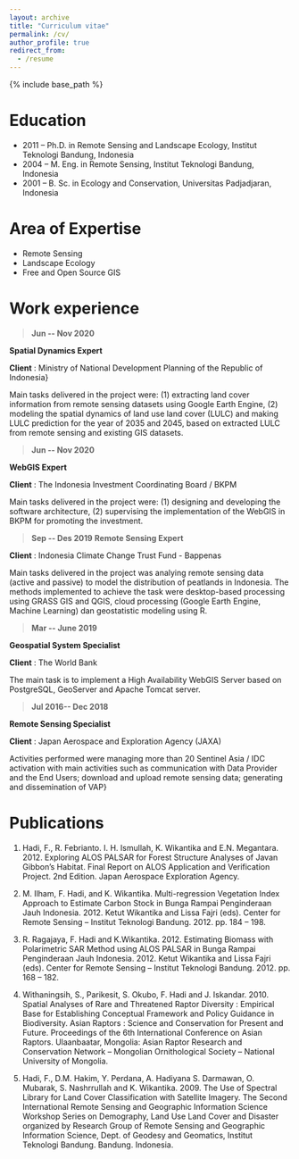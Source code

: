 ```yaml
---
layout: archive
title: "Curriculum vitae"
permalink: /cv/
author_profile: true
redirect_from:
  - /resume
---
```


{% include base_path %}

Education
======
* 2011 – Ph.D. in Remote Sensing and Landscape Ecology, Institut Teknologi Bandung, Indonesia
* 2004 – M. Eng. in Remote Sensing, Institut Teknologi Bandung, Indonesia
* 2001 – B. Sc. in Ecology and Conservation, Universitas Padjadjaran, Indonesia

**Area of Expertise**
=======
* Remote Sensing
* Landscape Ecology
* Free and Open Source GIS


Work experience
======
>**Jun -- Nov 2020**

**Spatial Dynamics Expert**

**Client** : Ministry of National Development Planning of the Republic of Indonesia}

Main tasks delivered in the project were: (1) extracting land cover information from remote sensing datasets using Google Earth Engine, (2) modeling the spatial dynamics of land use land cover (LULC) and making LULC prediction for the year of 2035 and 2045, based on  extracted LULC from remote sensing and existing GIS datasets.

>**Jun -- Nov 2020**

**WebGIS Expert**

**Client** : The Indonesia Investment Coordinating Board / BKPM

Main tasks delivered in the project were: (1) designing and developing the software architecture, (2) supervising the implementation of the WebGIS in BKPM for promoting the investment.

>**Sep -- Des 2019**
**Remote Sensing Expert**

**Client** : Indonesia Climate Change Trust Fund - Bappenas

Main tasks delivered in the project was analying remote sensing data (active and passive) to model the distribution of peatlands in Indonesia. The methods implemented to achieve the task were desktop-based processing using GRASS GIS and QGIS, cloud processing (Google Earth Engine, Machine Learning) dan geostatistic modeling using R.

>**Mar -- June 2019**

**Geospatial System Specialist**

**Client** : The World Bank

The main task is to implement a High Availability WebGIS Server based on PostgreSQL, GeoServer and Apache Tomcat server.

>**Jul 2016-- Dec 2018**

**Remote Sensing Specialist**

**Client** : Japan Aerospace and Exploration Agency (JAXA)

Activities performed were managing more than 20 Sentinel Asia / IDC activation with main activities such as communication with Data Provider and the End Users; download and upload remote sensing data; generating and dissemination of VAP}

  

Publications
======
  1) Hadi, F., R. Febrianto. I. H. Ismullah, K. Wikantika and E.N. Megantara. 2012. Exploring ALOS PALSAR for Forest Structure Analyses of Javan Gibbon’s Habitat. Final Report on ALOS Application and Verification Project. 2nd Edition. Japan Aerospace Exploration Agency.

2) M. Ilham, F. Hadi, and K. Wikantika. Multi-regression Vegetation Index Approach to Estimate Carbon Stock in Bunga Rampai Penginderaan Jauh Indonesia. 2012. Ketut Wikantika and Lissa Fajri (eds). Center for Remote Sensing – Institut Teknologi Bandung. 2012. pp. 184 – 198.

3) R. Ragajaya, F. Hadi and K.Wikantika. 2012. Estimating Biomass with Polarimetric SAR Method using ALOS PALSAR in Bunga Rampai Penginderaan Jauh Indonesia. 2012. Ketut Wikantika and Lissa Fajri (eds). Center for Remote Sensing – Institut Teknologi Bandung. 2012. pp. 168 – 182.

4) Withaningsih, S., Parikesit, S. Okubo, F. Hadi and J. Iskandar. 2010. Spatial Analyses of Rare and Threatened Raptor Diversity : Empirical Base for Establishing Conceptual Framework and Policy Guidance in Biodiversity. Asian Raptors : Science and Conservation for Present and Future. Proceedings of the 6th International Conference on Asian Raptors. Ulaanbaatar, Mongolia: Asian Raptor Research and Conservation Network – Mongolian Ornithological Society – National University of Mongolia.

5) Hadi, F., D.M. Hakim, Y. Perdana, A. Hadiyana S. Darmawan, O. Mubarak, S. Nashrrullah and K. Wikantika. 2009. The Use of Spectral Library for Land Cover Classification with Satellite Imagery. The Second International Remote Sensing and Geographic Information Science Workshop Series on Demography, Land Use Land Cover and Disaster organized by Research Group of Remote Sensing and Geographic Information Science, Dept. of Geodesy and Geomatics, Institut Teknologi Bandung. Bandung. Indonesia.


